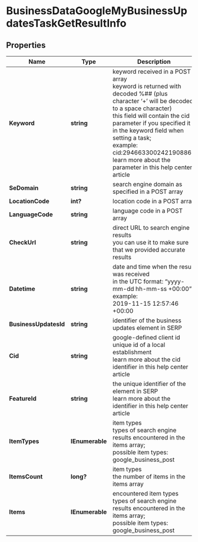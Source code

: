 # BusinessDataGoogleMyBusinessUpdatesTaskGetResultInfo


## Properties

| Name | Type | Description | Notes |
|------------ | ------------- | ------------- | -------------|
**Keyword** | **string** | keyword received in a POST array<br>keyword is returned with decoded %## (plus character ‘+’ will be decoded to a space character)<br>this field will contain the cid parameter if you specified it in the keyword field when setting a task;<br>example:<br>cid:2946633002421908862<br>learn more about the parameter in this help center article |[optional]|
**SeDomain** | **string** | search engine domain as specified in a POST array |[optional]|
**LocationCode** | **int?** | location code in a POST array |[optional]|
**LanguageCode** | **string** | language code in a POST array |[optional]|
**CheckUrl** | **string** | direct URL to search engine results<br>you can use it to make sure that we provided accurate results |[optional]|
**Datetime** | **string** | date and time when the result was received<br>in the UTC format: “yyyy-mm-dd hh-mm-ss +00:00”<br>example:<br>2019-11-15 12:57:46 +00:00 |[optional]|
**BusinessUpdatesId** | **string** | identifier of the business updates element in SERP |[optional]|
**Cid** | **string** | google-defined client id<br>unique id of a local establishment<br>learn more about the cid identifier in this help center article |[optional]|
**FeatureId** | **string** | the unique identifier of the element in SERP<br>learn more about the identifier in this help center article |[optional]|
**ItemTypes** | **IEnumerable<string>** | item types<br>types of search engine results encountered in the items array;<br>possible item types: google_business_post |[optional]|
**ItemsCount** | **long?** | item types<br>the number of items in the items array |[optional]|
**Items** | **IEnumerable<GoogleBusinessPost>** | encountered item types<br>types of search engine results encountered in the items array;<br>possible item types: google_business_post |[optional]|